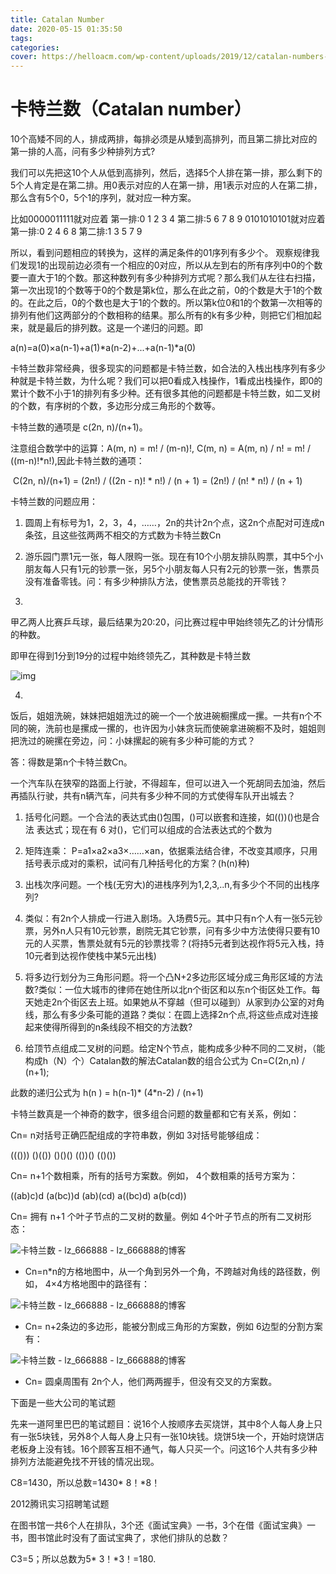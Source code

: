 ```yaml
---
title: Catalan Number
date: 2020-05-15 01:35:50
tags:
categories:
cover: https://helloacm.com/wp-content/uploads/2019/12/catalan-numbers-applications.jpg
---
```

<meta name="referrer" content="no-referrer" />

# 卡特兰数（Catalan number）

10个高矮不同的人，排成两排，每排必须是从矮到高排列，而且第二排比对应的第一排的人高，问有多少种排列方式?

我们可以先把这10个人从低到高排列，然后，选择5个人排在第一排，那么剩下的5个人肯定是在第二排。用0表示对应的人在第一排，用1表示对应的人在第二排，那么含有5个0，5个1的序列，就对应一种方案。

比如0000011111就对应着
第一排:0 1 2 3 4 
第二排:5 6 7 8 9 
0101010101就对应着
第一排:0 2 4 6 8
第二排:1 3 5 7 9

所以，看到问题相应的转换为，这样的满足条件的01序列有多少个。
观察规律我们发现1的出现前边必须有一个相应的0对应，所以从左到右的所有序列中0的个数要一直大于1的个数。那这种数列有多少种排列方式呢？那么我们从左往右扫描，第一次出现1的个数等于0的个数是第k位，那么在此之前，0的个数是大于1的个数的。在此之后，0的个数也是大于1的个数的。所以第k位0和1的个数第一次相等的排列有他们这两部分的个数相称的结果。那么所有的k有多少种，则把它们相加起来，就是最后的排列数。这是一个递归的问题。即  

a(n)=a(0)×a(n-1)+a(1)*a(n-2)+...+a(n-1)*a(0)

卡特兰数非常经典，很多现实的问题都是卡特兰数，如合法的入栈出栈序列有多少种就是卡特兰数，为什么呢？我们可以把0看成入栈操作，1看成出栈操作，即0的累计个数不小于1的排列有多少种。还有很多其他的问题都是卡特兰数，如二叉树的个数，有序树的个数，多边形分成三角形的个数等。



卡特兰数的通项是 c(2n, n)/(n+1)。





注意组合数学中的运算：A(m, n) = m! / (m-n)!,   C(m, n) = A(m, n) / n! = m! / ((m-n)!*n!),因此卡特兰数的通项：

​     C(2n, n)/(n+1) = (2n!) / ((2n - n)! * n!)  / (n + 1) = (2n!) / (n! * n!) / (n + 1)





卡特兰数的问题应用：

1. 圆周上有标号为1，2，3，4，……，2n的共计2n个点，这2n个点配对可连成n条弦，且这些弦两两不相交的方式数为卡特兰数Cn

2. 游乐园门票1元一张，每人限购一张。现在有10个小朋友排队购票，其中5个小朋友每人只有1元的钞票一张，另5个小朋友每人只有2元的钞票一张，售票员没有准备零钱。问：有多少种排队方法，使售票员总能找的开零钱？

3. 

   甲乙两人比赛乒乓球，最后结果为20∶20，问比赛过程中甲始终领先乙的计分情形的种数。

   即甲在得到1分到19分的过程中始终领先乙，其种数是卡特兰数


   
   ![img](http://www.cppblog.com/images/cppblog_com/abilitytao/5.gif)

4. 

   饭后，姐姐洗碗，妹妹把姐姐洗过的碗一个一个放进碗橱摞成一摞。一共有n个不同的碗，洗前也是摞成一摞的，也许因为小妹贪玩而使碗拿进碗橱不及时，姐姐则把洗过的碗摞在旁边，问：小妹摞起的碗有多少种可能的方式？

   答：得数是第n个卡特兰数Cn。



一个汽车队在狭窄的路面上行驶，不得超车，但可以进入一个死胡同去加油，然后再插队行驶，共有n辆汽车，问共有多少种不同的方式使得车队开出城去？

1. 括号化问题。一个合法的表达式由()包围，()可以嵌套和连接，如(())()也是合法 表达式；现在有 6 对()，它们可以组成的合法表达式的个数为

2. 矩阵连乘： P=a1×a2×a3×……×an，依据乘法结合律，不改变其顺序，只用括号表示成对的乘积，试问有几种括号化的方案？(h(n)种)

3. 出栈次序问题。一个栈(无穷大)的进栈序列为1,2,3,..n,有多少个不同的出栈序列?

4. 类似：有2n个人排成一行进入剧场。入场费5元。其中只有n个人有一张5元钞票，另外n人只有10元钞票，剧院无其它钞票，问有多少中方法使得只要有10元的人买票，售票处就有5元的钞票找零？(将持5元者到达视作将5元入栈，持10元者到达视作使栈中某5元出栈)

5. 将多边行划分为三角形问题。将一个凸N+2多边形区域分成三角形区域的方法数?类似：一位大城市的律师在她住所以北n个街区和以东n个街区处工作。每天她走2n个街区去上班。如果她从不穿越（但可以碰到）从家到办公室的对角线，那么有多少条可能的道路？类似：在圆上选择2n个点,将这些点成对连接起来使得所得到的n条线段不相交的方法数?

6. 给顶节点组成二叉树的问题。给定N个节点，能构成多少种不同的二叉树，（能构成h（N）个）Catalan数的解法Catalan数的组合公式为 Cn=C(2n,n) / (n+1);



此数的递归公式为 h(n ) = h(n-1)* (4*n-2) / (n+1)


卡特兰数真是一个神奇的数字，很多组合问题的数量都和它有关系，例如：

Cn= n对括号正确匹配组成的字符串数，例如 3对括号能够组成：



((())) ()(()) ()()() (())() (()())

Cn= n+1个数相乘，所有的括号方案数。例如， 4个数相乘的括号方案为：

((ab)c)d (a(bc))d (ab)(cd) a((bc)d) a(b(cd))

Cn= 拥有 n+1 个叶子节点的二叉树的数量。例如 4个叶子节点的所有二叉树形态：



![卡特兰数 - lz_666888 - lz_666888的博客](http://upload.wikimedia.org/wikipedia/commons/0/01/Catalan_number_binary_tree_example.png)

- Cn=n*n的方格地图中，从一个角到另外一个角，不跨越对角线的路径数，例如， 4×4方格地图中的路径有：



![卡特兰数 - lz_666888 - lz_666888的博客](http://upload.wikimedia.org/wikipedia/commons/thumb/f/f4/Catalan_number_4x4_grid_example.svg/450px-Catalan_number_4x4_grid_example.svg.png)

- Cn= n+2条边的多边形，能被分割成三角形的方案数，例如 6边型的分割方案有：



![卡特兰数 - lz_666888 - lz_666888的博客](http://upload.wikimedia.org/wikipedia/commons/thumb/a/a8/Catalan-Hexagons-example.svg/400px-Catalan-Hexagons-example.svg.png)

- Cn= 圆桌周围有 2n个人，他们两两握手，但没有交叉的方案数。



下面是一些大公司的笔试题

先来一道阿里巴巴的笔试题目：说16个人按顺序去买烧饼，其中8个人每人身上只有一张5块钱，另外8个人每人身上只有一张10块钱。烧饼5块一个，开始时烧饼店老板身上没有钱。16个顾客互相不通气，每人只买一个。问这16个人共有多少种排列方法能避免找不开钱的情况出现。

C8=1430，所以总数=1430* 8！*8！

2012腾讯实习招聘笔试题

在图书馆一共6个人在排队，3个还《面试宝典》一书，3个在借《面试宝典》一书，图书馆此时没有了面试宝典了，求他们排队的总数？

C3=5；所以总数为5* 3！*3！=180.